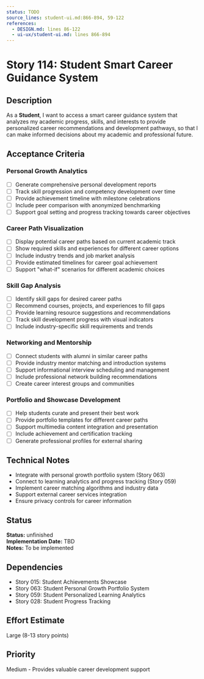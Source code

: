 ```yaml
---
status: TODO
source_lines: student-ui.md:866-894, 59-122
references:
  - DESIGN.md: lines 86-122
  - ui-ux/student-ui.md: lines 866-894
---
```


# Story 114: Student Smart Career Guidance System

## Description
As a **Student**, I want to access a smart career guidance system that analyzes my academic progress, skills, and interests to provide personalized career recommendations and development pathways, so that I can make informed decisions about my academic and professional future.

## Acceptance Criteria

### Personal Growth Analytics
- [ ] Generate comprehensive personal development reports
- [ ] Track skill progression and competency development over time
- [ ] Provide achievement timeline with milestone celebrations
- [ ] Include peer comparison with anonymized benchmarking
- [ ] Support goal setting and progress tracking towards career objectives

### Career Path Visualization
- [ ] Display potential career paths based on current academic track
- [ ] Show required skills and experiences for different career options
- [ ] Include industry trends and job market analysis
- [ ] Provide estimated timelines for career goal achievement
- [ ] Support "what-if" scenarios for different academic choices

### Skill Gap Analysis
- [ ] Identify skill gaps for desired career paths
- [ ] Recommend courses, projects, and experiences to fill gaps
- [ ] Provide learning resource suggestions and recommendations
- [ ] Track skill development progress with visual indicators
- [ ] Include industry-specific skill requirements and trends

### Networking and Mentorship
- [ ] Connect students with alumni in similar career paths
- [ ] Provide industry mentor matching and introduction systems
- [ ] Support informational interview scheduling and management
- [ ] Include professional network building recommendations
- [ ] Create career interest groups and communities

### Portfolio and Showcase Development
- [ ] Help students curate and present their best work
- [ ] Provide portfolio templates for different career paths
- [ ] Support multimedia content integration and presentation
- [ ] Include achievement and certification tracking
- [ ] Generate professional profiles for external sharing

## Technical Notes
- Integrate with personal growth portfolio system (Story 063)
- Connect to learning analytics and progress tracking (Story 059)
- Implement career matching algorithms and industry data
- Support external career services integration
- Ensure privacy controls for career information


## Status
**Status:** unfinished  
**Implementation Date:** TBD  
**Notes:** To be implemented
## Dependencies
- Story 015: Student Achievements Showcase
- Story 063: Student Personal Growth Portfolio System
- Story 059: Student Personalized Learning Analytics
- Story 028: Student Progress Tracking

## Effort Estimate
Large (8-13 story points)

## Priority
Medium - Provides valuable career development support